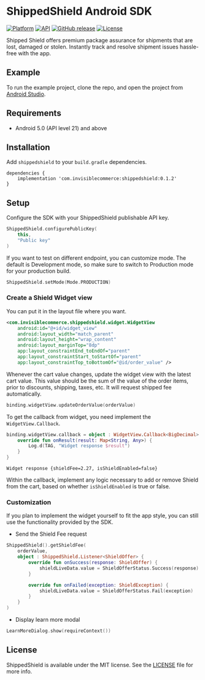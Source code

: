 # ShippedShield Android SDK

 [![Platform](https://img.shields.io/badge/platform-android-green.svg)](http://developer.android.com/index.html)
 [![API](https://img.shields.io/badge/API-21%2B-brightgreen.svg?style=flat)](https://android-arsenal.com/api?level=21)
 [![GitHub release](https://img.shields.io/github/release/InvisibleCommerce/shipped-shield-android-sdk.svg)](https://github.com/InvisibleCommerce/shipped-shield-android-sdk/releases)
 [![License](https://img.shields.io/badge/license-MIT%20License-00AAAA.svg)](https://github.com/InvisibleCommerce/shipped-shield-android-sdk/blob/main/LICENSE)

Shipped Shield offers premium package assurance for shipments that are lost, damaged or stolen. Instantly track and resolve shipment issues hassle-free with the app.

## Example

To run the example project, clone the repo, and open the project from [Android Studio](https://developer.android.com/studio).

## Requirements

* Android 5.0 (API level 21) and above

## Installation

Add `shippedshield` to your `build.gradle` dependencies.

```
dependencies {
    implementation 'com.invisiblecommerce:shippedshield:0.1.2'
}
```

## Setup

Configure the SDK with your ShippedShield publishable API key.

```kotlin
ShippedShield.configurePublicKey(
    this,
    "Public key"
)
```

If you want to test on different endpoint, you can customize mode. The default is Development mode, so make sure to switch to Production mode for your production build. 

```kotlin
ShippedShield.setMode(Mode.PRODUCTION)
```

### Create a Shield Widget view

You can put it in the layout file where you want.

```xml
<com.invisiblecommerce.shippedshield.widget.WidgetView
    android:id="@+id/widget_view"
    android:layout_width="match_parent"
    android:layout_height="wrap_content"
    android:layout_marginTop="8dp"
    app:layout_constraintEnd_toEndOf="parent"
    app:layout_constraintStart_toStartOf="parent"
    app:layout_constraintTop_toBottomOf="@id/order_value" />
```

Whenever the cart value changes, update the widget view with the latest cart value. This value should be the sum of the value of the order items, prior to discounts, shipping, taxes, etc. It will request shipped fee automatically.

```kotlin
binding.widgetView.updateOrderValue(orderValue)
```

To get the callback from widget, you need implement the `WidgetView.Callback`.

```kotlin
binding.widgetView.callback = object : WidgetView.Callback<BigDecimal> {
    override fun onResult(result: Map<String, Any>) {
        Log.d(TAG, "Widget response $result")
    }
}
```

```
Widget response {shieldFee=2.27, isShieldEnabled=false}
```

Within the callback, implement any logic necessary to add or remove Shield from the cart, based on whether `isShieldEnabled` is true or false. 

### Customization

If you plan to implement the widget yourself to fit the app style, you can still use the functionality provided by the SDK.

- Send the Shield Fee request

```kotlin
ShippedShield().getShieldFee(
    orderValue,
    object : ShippedShield.Listener<ShieldOffer> {
        override fun onSuccess(response: ShieldOffer) {
            shieldLiveData.value = ShieldOfferStatus.Success(response)
        }

        override fun onFailed(exception: ShieldException) {
            shieldLiveData.value = ShieldOfferStatus.Fail(exception)
        }
    }
)
```

- Display learn more modal

```kotlin
LearnMoreDialog.show(requireContext())
```

## License

ShippedShield is available under the MIT license. See the [LICENSE](LICENSE) file for more info.
